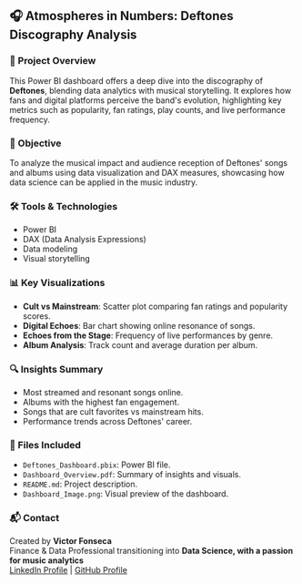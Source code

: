 
## 🎧 Atmospheres in Numbers: Deftones Discography Analysis

### 📌 Project Overview
This Power BI dashboard offers a deep dive into the discography of **Deftones**, blending data analytics with musical storytelling. It explores how fans and digital platforms perceive the band's evolution, highlighting key metrics such as popularity, fan ratings, play counts, and live performance frequency.

### 🎯 Objective
To analyze the musical impact and audience reception of Deftones' songs and albums using data visualization and DAX measures, showcasing how data science can be applied in the music industry.

### 🛠️ Tools & Technologies
- Power BI  
- DAX (Data Analysis Expressions)  
- Data modeling  
- Visual storytelling  

### 📊 Key Visualizations
- **Cult vs Mainstream**: Scatter plot comparing fan ratings and popularity scores.  
- **Digital Echoes**: Bar chart showing online resonance of songs.  
- **Echoes from the Stage**: Frequency of live performances by genre.  
- **Album Analysis**: Track count and average duration per album.  

### 🔍 Insights Summary
- Most streamed and resonant songs online.  
- Albums with the highest fan engagement.  
- Songs that are cult favorites vs mainstream hits.  
- Performance trends across Deftones' career.  

### 📁 Files Included
- `Deftones_Dashboard.pbix`: Power BI file.  
- `Dashboard_Overview.pdf`: Summary of insights and visuals.  
- `README.md`: Project description.  
- `Dashboard_Image.png`: Visual preview of the dashboard.  

### 📬 Contact
Created by **Victor Fonseca**  
Finance & Data Professional transitioning into **Data Science, with a passion for music analytics**  
[LinkedIn Profile](#) | [GitHub Profile](#)
